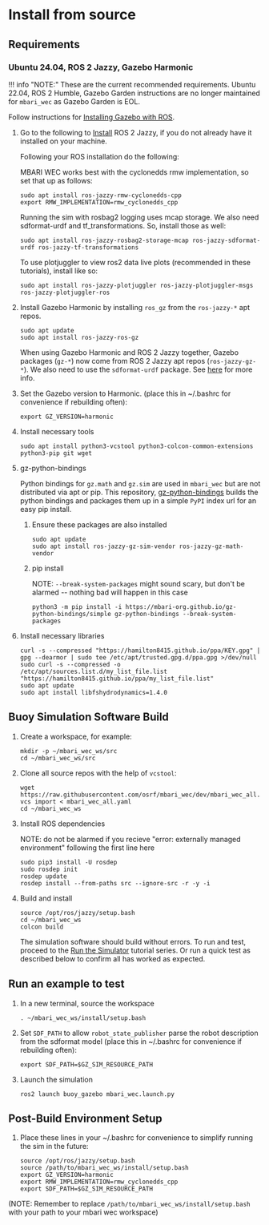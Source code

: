 # Install from source

## Requirements

### Ubuntu 24.04, ROS 2 Jazzy, Gazebo Harmonic
!!! info "NOTE:"
    These are the current recommended requirements. Ubuntu 22.04, ROS 2 Humble, Gazebo Garden
    instructions are no longer maintained for `mbari_wec` as Gazebo Garden is EOL.

Follow instructions for [Installing Gazebo with ROS](https://gazebosim.org/docs/harmonic/ros_installation/).

1. Go to the following to [Install](https://docs.ros.org/en/jazzy/Installation/Ubuntu-Install-Debs.html) ROS 2 Jazzy, if you do not already have it installed on your machine.

    Following your ROS installation do the following:
   
    MBARI WEC works best with the cyclonedds rmw implementation, so set that up as follows:
   
    ```
    sudo apt install ros-jazzy-rmw-cyclonedds-cpp
    export RMW_IMPLEMENTATION=rmw_cyclonedds_cpp
    ```

    Running the sim with rosbag2 logging uses mcap storage. We also need sdformat-urdf and tf_transformations.
    So, install those as well:

    ```
    sudo apt install ros-jazzy-rosbag2-storage-mcap ros-jazzy-sdformat-urdf ros-jazzy-tf-transformations
    ```

    To use plotjuggler to view ros2 data live plots (recommended in these tutorials), install like so:

    ```
    sudo apt install ros-jazzy-plotjuggler ros-jazzy-plotjuggler-msgs ros-jazzy-plotjuggler-ros
    ```

2. Install Gazebo Harmonic by installing `ros_gz` from the `ros-jazzy-*` apt repos.
   
    ```
    sudo apt update
    sudo apt install ros-jazzy-ros-gz
    ```

    When using Gazebo Harmonic and ROS 2 Jazzy together, Gazebo packages (`gz-*`) now come from
    ROS 2 Jazzy apt repos (`ros-jazzy-gz-*`). We also need to use the `sdformat-urdf` package.
    See [here](https://gazebosim.org/docs/harmonic/ros_installation/) for more info.

3. Set the Gazebo version to Harmonic. (place this in ~/.bashrc for convenience if rebuilding often):
   
    ```
    export GZ_VERSION=harmonic
    ```

4. Install necessary tools
   
    ```
    sudo apt install python3-vcstool python3-colcon-common-extensions python3-pip git wget
    ```

5. gz-python-bindings

    Python bindings for `gz.math` and `gz.sim` are used in `mbari_wec` but are not distributed via apt or pip.
    This repository, [gz-python-bindings](https://github.com/mbari-org/gz-python-bindings) builds the python
    bindings and packages them up in a simple `PyPI` index url for an easy pip install.

    1. Ensure these packages are also installed
    
       ```
       sudo apt update
       sudo apt install ros-jazzy-gz-sim-vendor ros-jazzy-gz-math-vendor
       ```

    2. pip install

        NOTE: `--break-system-packages` might sound scary, but don't be alarmed -- nothing bad will happen in this case

        ```
        python3 -m pip install -i https://mbari-org.github.io/gz-python-bindings/simple gz-python-bindings --break-system-packages
        ```

6. Install necessary libraries
   
    ```
    curl -s --compressed "https://hamilton8415.github.io/ppa/KEY.gpg" | gpg --dearmor | sudo tee /etc/apt/trusted.gpg.d/ppa.gpg >/dev/null
    sudo curl -s --compressed -o /etc/apt/sources.list.d/my_list_file.list "https://hamilton8415.github.io/ppa/my_list_file.list"
    sudo apt update
    sudo apt install libfshydrodynamics=1.4.0
    ```


## Buoy Simulation Software Build

1. Create a workspace, for example:
   
    ```
    mkdir -p ~/mbari_wec_ws/src
    cd ~/mbari_wec_ws/src
    ```

2. Clone all source repos with the help of `vcstool`:
   
    ```
    wget https://raw.githubusercontent.com/osrf/mbari_wec/dev/mbari_wec_all.yaml
    vcs import < mbari_wec_all.yaml
    cd ~/mbari_wec_ws
    ```

3. Install ROS dependencies

    NOTE: do not be alarmed if you recieve "error: externally managed environment" following the first line here
   
    ```
    sudo pip3 install -U rosdep
    sudo rosdep init
    rosdep update
    rosdep install --from-paths src --ignore-src -r -y -i
    ```

4. Build and install
    
    ```
    source /opt/ros/jazzy/setup.bash
    cd ~/mbari_wec_ws
    colcon build
    ```

   The simulation software should build without errors.  To run and test, proceed to the
   [Run the Simulator](../../tutorials.md#running-the-simulator) tutorial series.  Or run a quick
   test as described below to confirm all has worked as expected.

## Run an example to test

1. In a new terminal, source the workspace
   
    ```
    . ~/mbari_wec_ws/install/setup.bash
    ```

2. Set `SDF_PATH` to allow `robot_state_publisher` parse the robot description
   from the sdformat model (place this in ~/.bashrc for convenience if rebuilding often):
   
    ```
    export SDF_PATH=$GZ_SIM_RESOURCE_PATH
    ```

3. Launch the simulation
   
    ```
    ros2 launch buoy_gazebo mbari_wec.launch.py
    ```

## Post-Build Environment Setup
1. Place these lines in your ~/.bashrc for convenience to simplify running the sim in the future:
   
    ```
    source /opt/ros/jazzy/setup.bash
    source /path/to/mbari_wec_ws/install/setup.bash
    export GZ_VERSION=harmonic
    export RMW_IMPLEMENTATION=rmw_cyclonedds_cpp
    export SDF_PATH=$GZ_SIM_RESOURCE_PATH
    ```
(NOTE: Remember to replace `/path/to/mbari_wec_ws/install/setup.bash` with your path to your mbari wec workspace)
